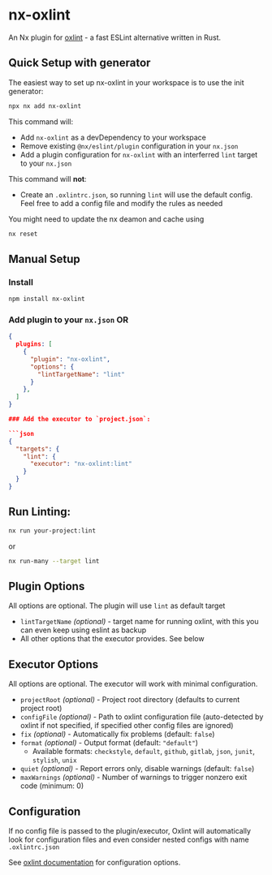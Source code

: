 # nx-oxlint

An Nx plugin for [oxlint](https://oxc-project.github.io/docs/guide/usage/linter.html) - a fast ESLint alternative written in Rust.

## Quick Setup with generator

The easiest way to set up nx-oxlint in your workspace is to use the init generator:

```bash
npx nx add nx-oxlint
```

This command will:

- Add `nx-oxlint` as a devDependency to your workspace
- Remove existing `@nx/eslint/plugin` configuration in your `nx.json`
- Add a plugin configuration for `nx-oxlint` with an interferred `lint` target to your `nx.json`

This command will **not**:

- Create an `.oxlintrc.json`, so running `lint` will use the default config. Feel free to add a config file and modify the rules as needed

You might need to update the nx deamon and cache using

```bash
nx reset
```

## Manual Setup

### Install

```bash
npm install nx-oxlint
```

### Add plugin to your `nx.json` OR

````json
{
  plugins: [
    {
      "plugin": "nx-oxlint",
      "options": {
        "lintTargetName": "lint"
      }
    },
  ]
}

### Add the executor to `project.json`:

```json
{
  "targets": {
    "lint": {
      "executor": "nx-oxlint:lint"
    }
  }
}
````

## Run Linting:

```bash
nx run your-project:lint
```

or

```bash
nx run-many --target lint
```

## Plugin Options

All options are optional. The plugin will use `lint` as default target

- `lintTargetName` _(optional)_ - target name for running oxlint, with this you can even keep using eslint as backup
- All other options that the executor provides. See below

## Executor Options

All options are optional. The executor will work with minimal configuration.

- `projectRoot` _(optional)_ - Project root directory (defaults to current project root)
- `configFile` _(optional)_ - Path to oxlint configuration file (auto-detected by oxlint if not specified, if specified other config files are ignored)
- `fix` _(optional)_ - Automatically fix problems (default: `false`)
- `format` _(optional)_ - Output format (default: `"default"`)
  - Available formats: `checkstyle`, `default`, `github`, `gitlab`, `json`, `junit`, `stylish`, `unix`
- `quiet` _(optional)_ - Report errors only, disable warnings (default: `false`)
- `maxWarnings` _(optional)_ - Number of warnings to trigger nonzero exit code (minimum: 0)

## Configuration

If no config file is passed to the plugin/executor, Oxlint will automatically look for configuration files and even consider nested configs with name `.oxlintrc.json`

See [oxlint documentation](https://oxc-project.github.io/docs/guide/usage/linter.html) for configuration options.
